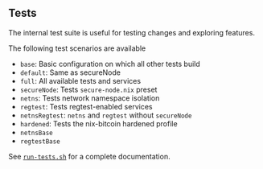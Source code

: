 Tests
---

The internal test suite is useful for testing changes and exploring features.

The following test scenarios are available
* `base`: Basic configuration on which all other tests build
* `default`: Same as secureNode
* `full`: All available tests and services
* `secureNode`: Tests `secure-node.nix` preset
* `netns`: Tests network namespace isolation
* `regtest`: Tests regtest-enabled services
* `netnsRegtest`: `netns` and `regtest` without `secureNode` 
* `hardened`: Tests the nix-bitcoin hardened profile
* `netnsBase`
* `regtestBase`

See [`run-tests.sh`](run-tests.sh) for a complete documentation.
